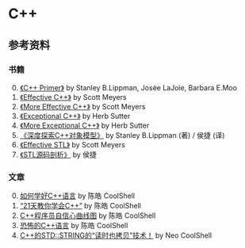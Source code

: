 # C++

## 参考资料

### 书籍
0. [《C++ Primer》](https://book.douban.com/subject/1767741/) by Stanley B.Lippman, Josée LaJoie, Barbara E.Moo
0. [《Effective C++》](https://book.douban.com/subject/5387403/) by Scott Meyers
0. [《More Effective C++》](https://book.douban.com/subject/5908727/) by Scott Meyers
0. [《Exceptional C++》](https://book.douban.com/subject/10785602/) by Herb Sutter
0. [《More Exceptional C++》](https://book.douban.com/subject/5908728/) by Herb Sutter
0. [《深度探索C++对象模型》](https://book.douban.com/subject/10427315/) by Stanley B.Lippman (著) / 侯捷 (译)
0. [《Effective STL》](https://book.douban.com/subject/24534868/) by Scott Meyers
0. [《STL源码剖析》](https://book.douban.com/subject/1110934/) by 侯捷

### 文章
0. [如何学好C++语言](http://coolshell.cn/articles/4119.html) by 陈皓 CoolShell
0. [“21天教你学会C++”](http://coolshell.cn/articles/2250.html) by 陈皓 CoolShell
0. [C++程序员自信心曲线图](http://coolshell.cn/articles/2287.html) by 陈皓 CoolShell
0. [恐怖的C++语言](http://coolshell.cn/articles/1724.html) by 陈皓 CoolShell
0. [C++的STD::STRING的“读时也拷贝”技术！](http://coolshell.cn/articles/1443.html) by Neo CoolShell
